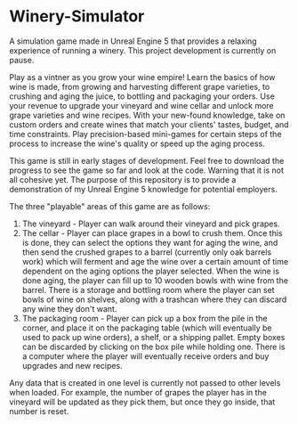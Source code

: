 # Winery-Simulator
A simulation game made in Unreal Engine 5 that provides a relaxing experience of running a winery.
This project development is currently on pause.

Play as a vintner as you grow your wine empire! Learn the basics of how wine is made, from growing and harvesting different grape varieties, to crushing and aging the juice, to bottling and packaging your orders. Use your revenue to upgrade your vineyard and wine cellar and unlock more grape varieties and wine recipes. With your new-found knowledge, take on  custom orders and create wines that match your clients' tastes, budget, and time constraints. Play precision-based mini-games for certain steps of the process to increase the wine's quality or speed up the aging process. 

This game is still in early stages of development. Feel free to download the progress to see the game so far and look at the code. Warning that it is not all cohesive yet. The purpose of this repository is to provide a demonstration of my Unreal Engine 5 knowledge for potential employers.

The three "playable" areas of this game are as follows:

1. The vineyard - Player can walk around their vineyard and pick grapes.
2. The cellar - Player can place grapes in a bowl to crush them. Once this is done, they can select the options they want for aging the wine, and then send the crushed grapes to a barrel (currently only oak barrels work) which will ferment and age the wine over a certain amount of time dependent on the aging options the player selected. When the wine is done aging, the player can fill up to 10 wooden bowls with wine from the barrel. There is a storage and bottling room where the player can set bowls of wine on shelves, along with a trashcan where they can discard any wine they don't want.
3. The packaging room - Player can pick up a box from the pile in the corner, and place it on the packaging table (which will eventually be used to pack up wine orders), a shelf, or a shipping pallet. Empty boxes can be discarded by clicking on the box pile while holding one. There is a computer where the player will eventually receive orders and buy upgrades and new recipes.

Any data that is created in one level is currently not passed to other levels when loaded. For example, the number of grapes the player has in the vineyard will be updated as they pick them, but once they go inside, that number is reset.

